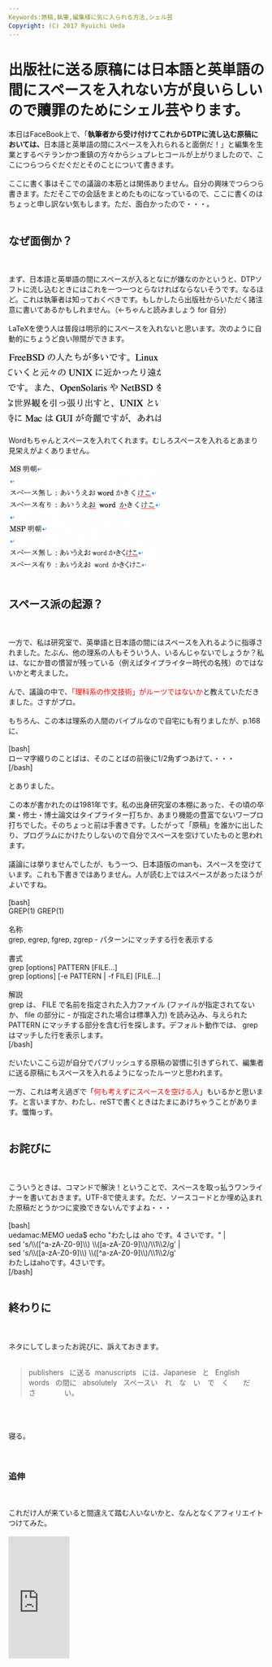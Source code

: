```yaml
---
Keywords:原稿,執筆,編集様に気に入られる方法,シェル芸
Copyright: (C) 2017 Ryuichi Ueda
---
```

# 出版社に送る原稿には日本語と英単語の間にスペースを入れない方が良いらしいので贖罪のためにシェル芸やります。
<!--:ja-->本日はFaceBook上で、「<strong>執筆者から受け付けてこれからDTPに流し込む原稿においては、</strong>日本語と英単語の間にスペースを入れられると面倒だ！」と編集を生業とするベテランかつ重鎮の方々からシュプレヒコールが上がりましたので、ここにつらつらぐだぐだとそのことについて書きます。<br />
<br />
ここに書く事はそこでの議論の本筋とは関係ありません。自分の興味でつらつら書きます。ただそこでの会話をまとめたものになっているので、ここに書くのはちょっと申し訳ない気もします。ただ、面白かったので・・・。<br />
<br />
<h2>なぜ面倒か？</h2><br />
<br />
まず、日本語と英単語の間にスペースが入るとなにが嫌なのかというと、DTPソフトに流し込むときにはこれを一つ一つとらなければならないそうです。なるほど。これは執筆者は知っておくべきです。もしかしたら出版社からいただく諸注意に書いてあるかもしれません。（←ちゃんと読みましょう for 自分）<br />
<br />
LaTeXを使う人は普段は明示的にスペースを入れないと思います。次のように自動的にちょうど良い隙間ができます。<br />
<br />
<a href="スクリーンショット-2013-10-28-22.14.55.png"><img src="スクリーンショット-2013-10-28-22.14.55-300x143.png" alt="スクリーンショット 2013-10-28 22.14.55" width="300" height="143" class="aligncenter size-medium wp-image-1381" /></a><br />
<br />
Wordもちゃんとスペースを入れてくれます。むしろスペースを入れるとあまり見栄えがよくありません。<br />
<br />
<a href="スクリーンショット-2013-10-28-22.34.12.png"><img src="スクリーンショット-2013-10-28-22.34.12-300x209.png" alt="スクリーンショット 2013-10-28 22.34.12" width="300" height="209" class="aligncenter size-medium wp-image-1384" /></a><br />
<br />
<h2>スペース派の起源？</h2><br />
<br />
一方で、私は研究室で、英単語と日本語の間にはスペースを入れるように指導されました。たぶん、他の理系の人もそういう人、いるんじゃないでしょうか？私は、なにか昔の慣習が残っている（例えばタイプライター時代の名残）のではないかと考えました。<br />
<br />
んで、議論の中で、<span style="color:red">「理科系の作文技術」がルーツではないか</span>と教えていただきました。さすがプロ。<br />
<br />
もちろん、この本は理系の人間のバイブルなので自宅にも有りましたが、p.168に、<br />
<br />
[bash]<br />
ローマ字綴りのことばは、そのことばの前後に1/2角ずつあけて、・・・<br />
[/bash]<br />
<br />
とありました。<br />
<br />
この本が書かれたのは1981年です。私の出身研究室の本棚にあった、その頃の卒業・修士・博士論文はタイプライター打ちか、あまり機能の豊富でないワープロ打ちでした。そのちょっと前は手書きです。したがって「原稿」を誰かに出したり、プログラムにかけたりしないので自分でスペースを空けていたものと思われます。<br />
<br />
議論には挙りませんでしたが、もう一つ、日本語版のmanも、スペースを空けています。これも下書きではありません。人が読む上ではスペースがあったほうがよいですね。<br />
<br />
[bash]<br />
GREP(1) GREP(1)<br />
<br />
名称<br />
 grep, egrep, fgrep, zgrep - パターンにマッチする行を表示する<br />
<br />
書式<br />
 grep [options] PATTERN [FILE...]<br />
 grep [options] [-e PATTERN | -f FILE] [FILE...]<br />
<br />
解説<br />
 grep は、 FILE で名前を指定された入力ファイル (ファイルが指定されてない<br />
 か、 file の部分に - が指定された場合は標準入力) を読み込み、与えられた<br />
 PATTERN にマッチする部分を含む行を探します。デフォルト動作では、 grep<br />
 はマッチした行を表示します。<br />
[/bash]<br />
<br />
だいたいここら辺が自分でパブリッシュする原稿の習慣に引きずられて、編集者に送る原稿にもスペースを入れるようになったルーツと思われます。<br />
<br />
一方、これは考え過ぎで「<span style="color:red">何も考えずにスペースを空ける人</span>」もいるかと思います。と言いますか、わたし、reSTで書くときはたまにあけちゃうことがあります。懺悔っす。<br />
<br />
<h2>お詫びに</h2><br />
<br />
こういうときは、コマンドで解決！ということで、スペースを取っ払うワンライナーを書いておきます。UTF-8で使えます。ただ、ソースコードとか埋め込まれた原稿だとうかつに変換できないんですよね・・・<br />
<br />
[bash]<br />
uedamac:MEMO ueda$ echo &quot;わたしは aho です。4 さいです。&quot; |<br />
 sed 's/\\([^a-zA-Z0-9]\\) \\([a-zA-Z0-9]\\)/\\1\\2/g' |<br />
 sed 's/\\([a-zA-Z0-9]\\) \\([^a-zA-Z0-9]\\)/\\1\\2/g'<br />
わたしはahoです。4さいです。<br />
[/bash]<br />
<br />
<h2>終わりに</h2><br />
<br />
ネタにしてしまったお詫びに、訴えておきます。<br />
<br />
<blockquote>publishers&nbsp;&nbsp;&nbsp;に送る&nbsp;&nbsp;manuscripts&nbsp;&nbsp;&nbsp;には、Japanese&nbsp;&nbsp;&nbsp;と&nbsp;&nbsp;&nbsp;English words&nbsp;&nbsp;&nbsp;の間に&nbsp;&nbsp;&nbsp;absolutely&nbsp;&nbsp;&nbsp;スペースい　れ　な　い　で　く　　だ　　　さ　　　　い。</blockquote><br />
<br />
<br />
寝る。<br />
<br />
<br />
<h3>追伸</h3><br />
<br />
これだけ人が来ていると間違えて踏む人いないかと、なんとなくアフィリエイトつけてみた。<br />
<br />
<iframe src="http://rcm-fe.amazon-adsystem.com/e/cm?lt1=_blank&bc1=000000&IS2=1&bg1=FFFFFF&fc1=000000&lc1=0000FF&t=ryuichiueda-22&o=9&p=8&l=as4&m=amazon&f=ifr&ref=ss_til&asins=4121006240" style="width:120px;height:240px;" scrolling="no" marginwidth="0" marginheight="0" frameborder="0"></iframe><br />

